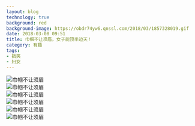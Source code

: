 ```yaml
---
layout: blog
technology: true
background: red
background-image: https://obdr74yw6.qnssl.com/2018/03/1857328019.gif
date: 2018-03-08 09:51
title: 巾帼不让须眉，女子能顶半边天！
category: 有趣
tags:
- 搞笑
- 妇女
---
```


![巾帼不让须眉][1]  
![巾帼不让须眉][2]  
![巾帼不让须眉][3]  
![巾帼不让须眉][4]  
![巾帼不让须眉][5]  
![巾帼不让须眉][6]


  [1]: https://wx3.sinaimg.cn/large/dd412be4gy1fp4tl7vhlcg206o08c1l0.gif
  [2]: https://wx4.sinaimg.cn/large/dd412be4gy1fp4tkv1k06g207m05ub1c.gif
  [3]: https://wx3.sinaimg.cn/large/dd412be4gy1fp4tl13yr9g208o08ye81.gif
  [4]: https://wx3.sinaimg.cn/large/dd412be4gy1fp4tl4oc2kg206y06yqv6.gif
  [5]: https://wx4.sinaimg.cn/large/dd412be4gy1fp4tl42zu2g206z0b4x6p.gif
  [6]: https://wx3.sinaimg.cn/large/dd412be4gy1fp4tl2qm75g207i0a0kjo.gif